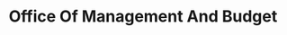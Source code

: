 ---
# This topic lives at
# https://digital.gov/topics/office-of-management-and-budget

slug: "office-of-management-and-budget"

# Topic Title
title: "Office Of Management And Budget"

# description — keep it short and clear
summary: ""


# Weight
weight: 1

# For more information on managing topics,
# see https://github.com/GSA/digitalgov.gov/wiki
---